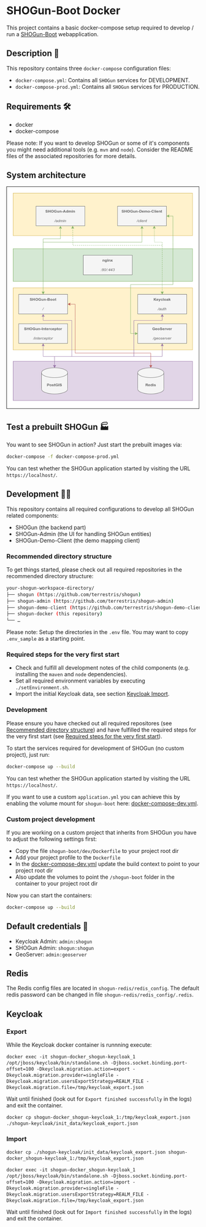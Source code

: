 # SHOGun-Boot Docker

This project contains a basic docker-compose setup required to develop / run a
[SHOGun-Boot](https://github.com/terrestris/shogun) webapplication.

## Description 📙

This repository contains three `docker-compose` configuration files:

- `docker-compose.yml`: Contains all `SHOGun` services for DEVELOPMENT.
- `docker-compose-prod.yml`: Contains all `SHOGun` services for PRODUCTION.


## Requirements 🛠️

- docker
- docker-compose

Please note: If you want to develop SHOGun or some of it's components you might need
additional tools (e.g. `mvn` and `node`). Consider the README files of the associated
repositories for more details.

## System architecture

![System architecture](./docs/components.png)

## Test a prebuilt SHOGun 🏭

You want to see SHOGun in action? Just start the prebuilt images via:

```bash
docker-compose -f docker-compose-prod.yml
```

You can test whether the SHOGun application started by visiting the URL
`https://localhost/`.

## Development 🧑‍💻

This repository contains all required configurations to develop all SHOGun related
components:

- SHOGun (the backend part)
- SHOGun-Admin (the UI for handling SHOGun entities)
- SHOGun-Demo-Client (the demo mapping client)

### Recommended directory structure

To get things started, please check out all required repositories in the recommended
directory structure:

```bash
your-shogun-workspace-directory/
├── shogun (https://github.com/terrestris/shogun)
├── shogun-admin (https://github.com/terrestris/shogun-admin)
├── shogun-demo-client (https://github.com/terrestris/shogun-demo-client)
├── shogun-docker (this repository)
└── …
```

Please note: Setup the directories in the `.env` file. You may want to copy `.env_sample` as
a starting point.

### Required steps for the very first start

- Check and fulfill all development notes of the child components (e.g. installing the
  `maven` and `node` dependencies).
- Set all required environment variables by executing `./setEnvironment.sh`.
- Import the initial Keycloak data, see section [Keycloak Import](#import).

### Development

Please ensure you have checked out all required repositores (see [Recommended directory structure](#recommended-directory-structure))
and have fulfilled the required steps for the very first start (see [Required steps for the very first start](#required-steps-for-the-very-first-start)).

To start the services required for development of SHOGun (no custom project), just run:

```bash
docker-compose up --build
```

You can test whether the SHOGun application started by visiting the URL `https://localhost/`.

If you want to use a custom `application.yml` you can achieve this by enabling the
volume mount for `shogun-boot` here: [docker-compose-dev.yml](docker-compose-dev.yml#L37).

### Custom project development

If you are working on a custom project that inherits from SHOGun you have to adjust the
following settings first:

- Copy the file `shogun-boot/dev/Dockerfile` to your project root dir
- Add your project profile to the `Dockerfile`
- In the [docker-compose-dev.yml](docker-compose-dev.yml) update the build context to
  point to your project root dir
- Also update the volumes to point the `/shogun-boot` folder in the container to
  your project root dir

Now you can start the containers:

```bash
docker-compose up --build
```

## Default credentials 🔐

- Keycloak Admin: `admin:shogun`
- SHOGun Admin: `shogun:shogun`
- GeoServer: `admin:geoserver`

## Redis

The Redis config files are located in `shogun-redis/redis_config`. The default redis password
can be changed in file `shogun-redis/redis_config/.redis`.

## Keycloak

### Export

While the Keycloak docker container is runnning execute:

```
docker exec -it shogun-docker_shogun-keycloak_1 /opt/jboss/keycloak/bin/standalone.sh -Djboss.socket.binding.port-offset=100 -Dkeycloak.migration.action=export -Dkeycloak.migration.provider=singleFile -Dkeycloak.migration.usersExportStrategy=REALM_FILE -Dkeycloak.migration.file=/tmp/keycloak_export.json
```

Wait until finished (look out for `Export finished successfully` in the logs) and exit the container.

```
docker cp shogun-docker_shogun-keycloak_1:/tmp/keycloak_export.json ./shogun-keycloak/init_data/keycloak_export.json
```

### Import

```
docker cp ./shogun-keycloak/init_data/keycloak_export.json shogun-docker_shogun-keycloak_1:/tmp/keycloak_export.json
```

```
docker exec -it shogun-docker_shogun-keycloak_1 /opt/jboss/keycloak/bin/standalone.sh -Djboss.socket.binding.port-offset=100 -Dkeycloak.migration.action=import -Dkeycloak.migration.provider=singleFile -Dkeycloak.migration.usersExportStrategy=REALM_FILE -Dkeycloak.migration.file=/tmp/keycloak_export.json
```

Wait until finished (look out for `Import finished successfully` in the logs) and exit the container.
